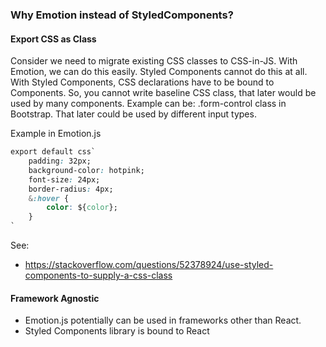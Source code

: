 ### Why Emotion instead of StyledComponents?

#### Export CSS as Class

Consider we need to migrate existing CSS classes to CSS-in-JS. With Emotion, we can do this easily.
Styled Components cannot do this at all. With Styled Components, CSS declarations have to be bound to Components. So, you cannot write baseline CSS class, that later would be used by many components.
Example can be: .form-control class in Bootstrap. That later could be used by different input types.

Example in Emotion.js

```css
export default css`
    padding: 32px;
    background-color: hotpink;
    font-size: 24px;
    border-radius: 4px;
    &:hover {
        color: ${color};
    }
`
```

See:

- https://stackoverflow.com/questions/52378924/use-styled-components-to-supply-a-css-class

#### Framework Agnostic

- Emotion.js potentially can be used in frameworks other than React.
- Styled Components library is bound to React
